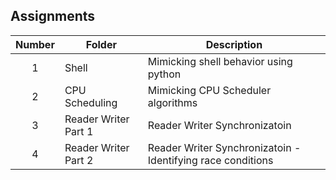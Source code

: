 ## Assignments

| Number | Folder | Description             |
| :----: | ------ | -----------             |
|   1    |  Shell  |   Mimicking shell behavior using python      |
|   2    |  CPU Scheduling  |   Mimicking CPU Scheduler algorithms   |
|   3    |  Reader Writer Part 1  |   Reader Writer Synchronizatoin      |
|   4    |  Reader Writer Part 2  |    Reader Writer Synchronizatoin - Identifying race conditions     |
